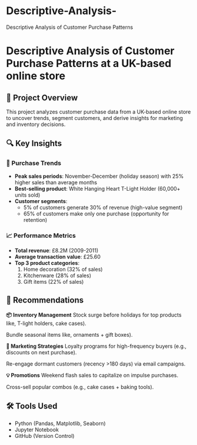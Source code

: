 # Descriptive-Analysis-
Descriptive Analysis of Customer Purchase Patterns
# **Descriptive Analysis of Customer Purchase Patterns at a UK-based online store**  

## **📌 Project Overview**  
This project analyzes customer purchase data from a UK-based online store to uncover trends, segment customers, and derive insights for marketing and inventory decisions.


## 🔍 Key Insights

### 🛒 Purchase Trends
- **Peak sales periods**: November-December (holiday season) with 25% higher sales than average months
- **Best-selling product**: White Hanging Heart T-Light Holder (60,000+ units sold)
- **Customer segments**: 
  - 5% of customers generate 30% of revenue (high-value segment)
  - 65% of customers make only one purchase (opportunity for retention)

### 📈 Performance Metrics
- **Total revenue**: £8.2M (2009-2011)
- **Average transaction value**: £25.60
- **Top 3 product categories**: 
  1. Home decoration (32% of sales)
  2. Kitchenware (28% of sales)
  3. Gift items (22% of sales) 

## 🚀 Recommendations
**📦 Inventory Management**
Stock surge before holidays for top products like, T-light holders, cake cases).

Bundle seasonal items like, ornaments + gift boxes).

**🎯 Marketing Strategies**
Loyalty programs for high-frequency buyers (e.g., discounts on next purchase).

Re-engage dormant customers (recency >180 days) via email campaigns.

**💡 Promotions**
Weekend flash sales to capitalize on impulse purchases.

Cross-sell popular combos (e.g., cake cases + baking tools).
## **🛠️ Tools Used**  
- Python (Pandas, Matplotlib, Seaborn)  
- Jupyter Notebook  
- GitHub (Version Control)  
